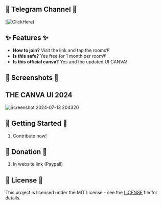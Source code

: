 ## 📎 Telegram Channel 📎
[![ClickHere](https://t.me/CanvaPH))
## ✨ Features ✨

- **How to join?** Visit the link and tap the rooms💗
- **Is this safe?** Yes free for 1 month per room💗
- **Is this official canva?** Yes and the updated UI CANVA!
## 📸 Screenshots 📸
## THE CANVA UI 2024
![Screenshot 2024-07-13 204320](https://github.com/user-attachments/assets/72eb29c1-6354-4ffc-a9be-09a45f05ac4a)



## 🚀 Getting Started 🚀

1. Contribute now!
## 💸 Donation 💸

1. In website link (Paypall)
## 📝 License 📝

This project is licensed under the MIT License - see the [LICENSE](LICENSE) file for details.


